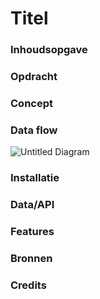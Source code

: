 # Titel
### Inhoudsopgave

### Opdracht

### Concept

### Data flow
![Untitled Diagram](https://user-images.githubusercontent.com/45541885/79556918-ffec7d00-80a1-11ea-966e-c9e6a41aa30a.jpg)

### Installatie

### Data/API

### Features

### Bronnen

### Credits
